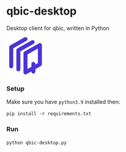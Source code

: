 # qbic-desktop
Desktop client for qbic, written in Python

<img src="https://github.com/lugli-maccaferri/qbic-desktop/blob/main/assets/icon/256x256.png?raw=true" alt="qbic logo" width="100px" height="100px">

### Setup
Make sure you have `python3.9` installed then:
```
pip install -r requirements.txt
```

### Run
```
python qbic-desktop.py
```
